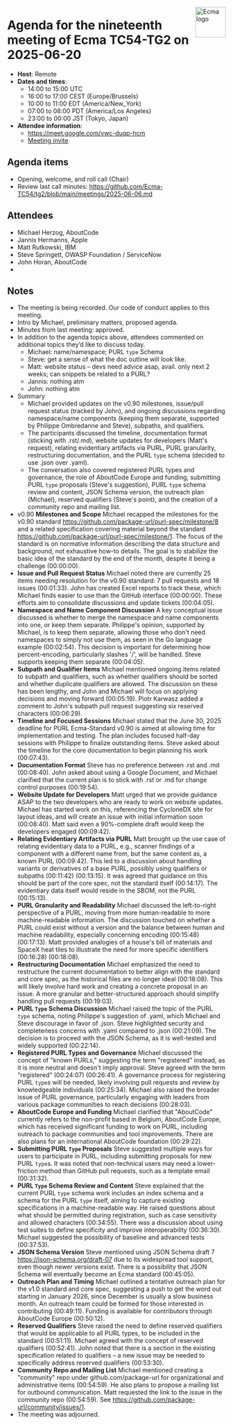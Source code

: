 <img src="https://tc54.org/images/ecma.svg" align="right" height="70" alt="Ecma logo" /> <!-- markdownlint-disable-line MD041 -->

# Agenda for the nineteenth meeting of Ecma TC54-TG2 on 2025-06-20

- **Host**: Remote
- **Dates and times**:
    - 14:00 to 15:00 UTC
    - 16:00 to 17:00 CEST (Europe/Brussels)
    - 10:00 to 11:00 EDT (America/New_York)
    - 07:00 to 08:00 PDT (America/Los Angeles)
    - 23:00 to 00:00 JST (Tokyo, Japan)
- **Attendee information**:
    - https://meet.google.com/vwc-duqp-hcm
    - [Meeting invite](https://calendar.google.com/calendar/event?action=TEMPLATE&tmeid=NzAzNjU3ZTk3NHVzYTRsMjdnaG5jbGVkb2VfMjAyNTA2MjBUMTQwMDAwWiBjX2MwODYxYWJlYmRmNjllZjBkZmVjNjgxM2IyN2JmYzdjMjk3ZDU5MThiM2EyZTk3NmZjYTdiYmViMzg1OGE5YjNAZw&tmsrc=c_c0861abebdf69ef0dfec6813b27bfc7c297d5918b3a2e976fca7bbeb3858a9b3%40group.calendar.google.com)

## Agenda items
- Opening, welcome, and roll call (Chair)
- Review last call minutes:  https://github.com/Ecma-TC54/tg2/blob/main/meetings/2025-06-06.md

## Attendees
- Michael Herzog, AboutCode
- Jannis Hermanns, Apple
- Matt Rutkowski, IBM
- Steve Springett, OWASP Foundation / ServiceNow
- John Horan, AboutCode
-
## Notes
- The meeting is being recorded.  Our code of conduct applies to this meeting.
- Intro by Michael, preliminary matters, proposed agenda.
- Minutes from last meeting: approved.
- In addition to the agenda topics above, attendees commented on additional topics they’d like to discuss today.
    - Michael: name/namespace; PURL `type` Schema
    - Steve: get a sense of what the doc outline will look like.
    - Matt: website status – devs need advice asap, avail. only next 2 weeks; can snippets be related to a PURL?
    - Jannis: nothing atm
    - John: nothing atm
- Summary
    - Michael provided updates on the v0.90 milestones, issue/pull request status (tracked by John), and ongoing discussions regarding namespace/name components (keeping them separate, supported by Philippe Ombredanne and Steve), subpaths, and qualifiers.
    - The participants discussed the timeline, documentation format (sticking with .rst/.md), website updates for developers (Matt's request), relating evidentiary artifacts via PURL, PURL granularity, restructuring documentation, and the PURL `type` schema (decided to use .json over .yaml).
    - The conversation also covered registered PURL types and governance, the role of AboutCode Europe and funding, submitting PURL `type` proposals (Steve's suggestion), PURL `type` schema review and content, JSON Schema version, the outreach plan (Michael), reserved qualifiers (Steve's point), and the creation of a community repo and mailing list.
- v0.90 **Milestones and Scope** Michael recapped the milestones for the v0.90 standard https://github.com/package-url/purl-spec/milestone/8 and a related specification covering material beyond the standard https://github.com/package-url/purl-spec/milestone/1. The focus of the standard is on normative information describing the data structure and background, not exhaustive how-to details. The goal is to stabilize the basic idea of the standard by the end of the month, despite it being a challenge (00:00:00).
- **Issue and Pull Request Status** Michael noted there are currently 25 items needing resolution for the v0.90 standard: 7 pull requests and 18 issues (00:01:33). John has created Excel reports to track these, which Michael finds easier to use than the GitHub interface (00:00:00). These efforts aim to consolidate discussions and update tickets (00:04:05).
- **Namespace and Name Component Discussion** A key conceptual issue discussed is whether to merge the namespace and name components into one, or keep them separate. Philippe's opinion, supported by Michael, is to keep them separate, allowing those who don't need namespaces to simply not use them, as seen in the Go language example (00:02:54). This decision is important for determining how percent-encoding, particularly slashes '/', will be handled. Steve supports keeping them separate (00:04:05).
- **Subpath and Qualifier Items** Michael mentioned ongoing items related to subpath and qualifiers, such as whether qualifiers should be sorted and whether duplicate qualifiers are allowed. The discussion on these has been lengthy, and John and Michael will focus on applying decisions and moving forward (00:05:19). Piotr Karwasz added a comment to John's subpath pull request suggesting six reserved characters (00:06:29).
- **Timeline and Focused Sessions** Michael stated that the June 30, 2025 deadline for PURL Ecma-Standard v0.90 is aimed at allowing time for implementation and testing. The plan includes focused half-day sessions with Philippe to finalize outstanding items. Steve asked about the timeline for the core documentation to begin planning his work (00:07:43).
- **Documentation Format** Steve has no preference between .rst and .md (00:08:40). John asked about using a Google Document, and Michael clarified that the current plan is to stick with .rst or .md for change control purposes (00:19:54).
- **Website Update for Developers** Matt urged that we provide guidance ASAP to the two developers who are ready to work on website updates. Michael has started work on this, referencing the CycloneDX site for layout ideas, and will create an issue with initial information soon (00:08:40). Matt said even a 90%-complete draft would keep the developers engaged (00:09:42).
- **Relating Evidentiary Artifacts via PURL** Matt brought up the use case of relating evidentiary data to a PURL, e.g., scanner findings of a component with a different name from, but the same content as, a known PURL (00:09:42). This led to a discussion about handling variants or derivatives of a base PURL, possibly using qualifiers or subpaths (00:11:42) (00:13:15). It was agreed that guidance on this should be part of the core spec, not the standard itself (00:14:17). The evidentiary data itself would reside in the SBOM, not the PURL (00:15:13).
- **PURL Granularity and Readability** Michael discussed the left-to-right perspective of a PURL, moving from more human-readable to more machine-readable information. The discussion touched on whether a PURL could exist without a version and the balance between human and machine readability, especially concerning encoding (00:15:48) (00:17:13). Matt provided analogies of a house's bill of materials and SpaceX heat tiles to illustrate the need for more specific identifiers (00:16:28) (00:18:08).
- **Restructuring Documentation** Michael emphasized the need to restructure the current documentation to better align with the standard and core spec, as the historical files are no longer ideal (00:18:08). This will likely involve hard work and creating a concrete proposal in an issue. A more granular and better-structured approach should simplify handling pull requests (00:19:03).
- **PURL `Type` Schema Discussion** Michael raised the topic of the PURL `type` schema, noting Philippe's suggestion of .yaml, which Michael and Steve discourage in favor of .json. Steve highlighted security and completeness concerns with .yaml compared to .json (00:21:09). The decision is to proceed with the JSON Schema, as it is well-tested and widely supported (00:22:14).
- **Registered PURL Types and Governance** Michael discussed the concept of "known PURLs," suggesting the term "registered" instead, as it is more neutral and doesn't imply approval. Steve agreed with the term "registered" (00:24:07) (00:26:41). A governance process for registering PURL `type`s will be needed, likely involving pull requests and review by knowledgeable individuals (00:25:34). Michael also raised the broader issue of PURL governance, particularly engaging with leaders from various package communities to reach decisions (00:28:03).
- **AboutCode Europe and Funding** Michael clarified that "AboutCode" currently refers to the non-profit based in Belgium, AboutCode Europe, which has received significant funding to work on PURL, including outreach to package communities and tool improvements. There are also plans for an international AboutCode foundation (00:29:22).
- **Submitting PURL `Type` Proposals** Steve suggested multiple ways for users to participate in PURL, including submitting proposals for new PURL `type`s. It was noted that non-technical users may need a lower-friction method than GitHub pull requests, such as a template email (00:31:32).
- **PURL `Type` Schema Review and Content** Steve explained that the current PURL `type` schema work includes an index schema and a schema for the PURL `type` itself, aiming to capture existing specifications in a machine-readable way. He raised questions about what should be permitted during registration, such as case sensitivity and allowed characters (00:34:55). There was a discussion about using test suites to define specificity and improve interoperability (00:36:30). Michael suggested the possibility of baseline and advanced tests (00:37:53).
- **JSON Schema Version** Steve mentioned using JSON Schema draft 7 https://json-schema.org/draft-07 due to its widespread tool support, even though newer versions exist. There is a possibility that JSON Schema will eventually become an Ecma standard (00:45:05).
- **Outreach Plan and Timing** Michael outlined a tentative outreach plan for the v1.0 standard and core spec, suggesting a push to get the word out starting in January 2026, since December is usually a slow business month. An outreach team could be formed for those interested in contributing (00:49:11). Funding is available for contributors through AboutCode Europe (00:50:12).
- **Reserved Qualifiers** Steve raised the need to define reserved qualifiers that would be applicable to all PURL types, to be included in the standard (00:51:11). Michael agreed with the concept of reserved qualifiers (00:52:41). John noted that there is a section in the existing specification related to qualifiers – a new issue may be needed to specifically address reserved qualifiers (00:53:30).
- **Community Repo and Mailing List** Michael mentioned creating a "community" repo under github.com/package-url for organizational and administrative items (00:54:59). He also plans to propose a mailing list for outbound communication. Matt requested the link to the issue in the community repo (00:54:59).  See https://github.com/package-url/community/issues/1.
- The meeting was adjourned.
